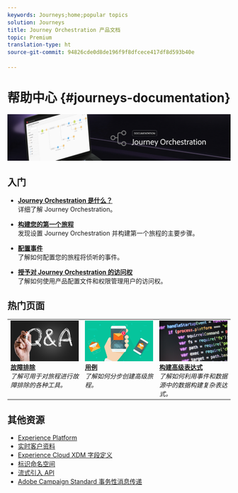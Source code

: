 ```yaml
---
keywords: Journeys;home;popular topics
solution: Journeys
title: Journey Orchestration 产品文档
topic: Premium
translation-type: ht
source-git-commit: 94826cde0d8de196f9f8dfcece417df8d593b40e

---
```



# 帮助中心 {#journeys-documentation}

![](using/assets/do-not-localize/bannerjourney.png)

## 入门

* **[Journey Orchestration 是什么？](using/about/about-journey-orchestration.md)**<br/>详细了解 Journey Orchestration。

* **[构建您的第一个旅程](using/about/get-started.md)**<br/>发现设置 Journey Orchestration 并构建第一个旅程的主要步骤。

* **[配置事件](using/event/about-events.md#section_tbk_5qt_pgb)**<br/>了解如何配置您的旅程将侦听的事件。

* **[授予对 Journey Orchestration 的访问权](using/about/access-management.md)**<br/>了解如何使用产品配置文件和权限管理用户的访问权。

## 热门页面

<table>
<tr>
    <td valign="top">
        <a href="using/about/troubleshooting.md">
       <img alt="开发人员" src="using/assets/do-not-localize/FAQ.png" />
       </a>
    <div>
    <a href="using/about/troubleshooting.md"><strong>故障排除</strong></a>
    </div>
    <em>了解可用于对旅程进行故障排除的各种工具。</em>
    <br>
  </td>
  <td valign="top">
    <a href="using/usecase/building-the-journey.md">
      <img alt="构建" src="using/assets/do-not-localize/design.png"/>
    </a>
    <div>
    <a href="using/usecase/building-the-journey.md"><strong>用例</strong></a>
    </div>
    <em>了解如何分步创建高级旅程。</em>
    <br>
  </td>
  <td valign="top">
    <a href="using/expression/expressionadvanced.md">
      <img alt="条件" src="using/assets/do-not-localize/dev.png"/>
    </a>
    <div>
    <a href="using/expression/expressionadvanced.md"><strong>构建高级表达式</strong></a>
    </div>
    <em>了解如何利用事件和数据源中的数据构建复杂表达式。</em>
    <br>
  </td>
</tr>
</table>

## 其他资源

* [Experience Platform](https://www.adobe.com/cn/experience-platform/documentation-and-developer-resources.html)
* [实时客户资料](https://www.adobe.io/apis/cloudplatform/dataservices/profile-identity-segmentation/profile-identity-segmentation-services.html#!api-specification/markdown/narrative/technical_overview/unified_profile_architectural_overview/unified_profile_architectural_overview.md)
* [Experience Cloud XDM 字段定义](https://www.adobe.io/apis/cloudplatform/dataservices/xdm.html)
* [标识命名空间](https://www.adobe.io/apis/cloudplatform/dataservices/profile-identity-segmentation/profile-identity-segmentation-services.html#!api-specification/markdown/narrative/technical_overview/identity_namespace_overview/identity_namespace_overview.md)
* [流式引入 API](https://www.adobe.io/apis/cloudplatform/dataservices/data-ingestion/data-ingestion-services.html#!api-specification/markdown/narrative/technical_overview/streaming_ingest/getting_started_with_platform_streaming_ingestion.md)
* [Adobe Campaign Standard 事务性消息传递](https://docs.adobe.com/content/help/en/campaign-standard/using/communication-channels/transactional-messaging/about-transactional-messaging.html)

